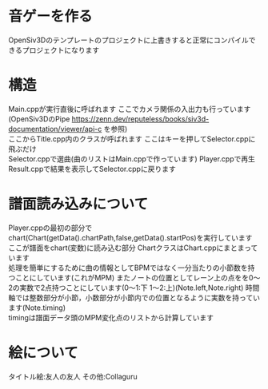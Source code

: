 # 音ゲーを作る #
OpenSiv3Dのテンプレートのプロジェクトに上書きすると正常にコンパイルできるプロジェクトになります

# 構造 #
Main.cppが実行直後に呼ばれます ここでカメラ関係の入出力も行っています(OpenSiv3DのPipe https://zenn.dev/reputeless/books/siv3d-documentation/viewer/api-c を参照)<br>
ここからTitle.cpp内のクラスが呼ばれます ここはキーを押してSelector.cppに飛ぶだけ<br>
Selector.cppで選曲(曲のリストはMain.cppで作っています)
Player.cppで再生
Result.cppで結果を表示してSelector.cppに戻ります

# 譜面読み込みについて #
Player.cppの最初の部分でchart(Chart(getData().chartPath,false,getData().startPos)を実行しています ここが譜面をchart(変数)に読み込む部分 ChartクラスはChart.cppにまとまっています<br>
処理を簡単にするために曲の情報としてBPMではなく一分当たりの小節数を持つことにしています(これがMPM) またノートの位置としてレーン上の点をを0～2の実数で2点持つことにしています(0～1:下 1～2:上)(Note.left,Note.right) 時間軸では整数部分が小節，小数部分が小節内での位置となるように実数を持っています(Note.timing)<br>
timingは譜面データ頭のMPM変化点のリストから計算しています

# 絵について #
タイトル絵:友人の友人
その他:Collaguru
